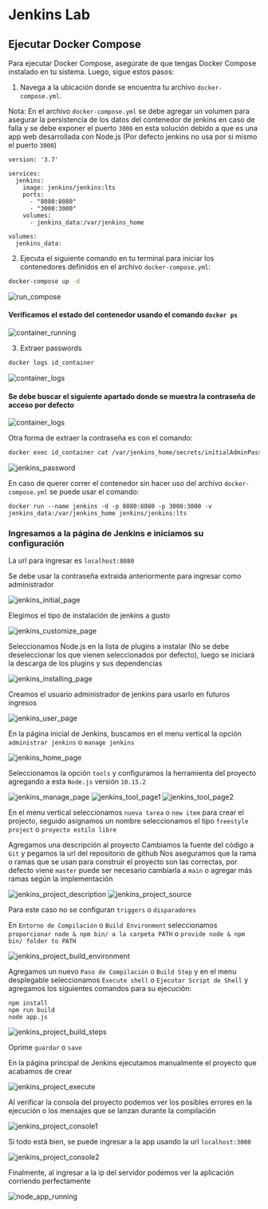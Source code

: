 # Jenkins Lab

## Ejecutar Docker Compose

Para ejecutar Docker Compose, asegúrate de que tengas Docker Compose instalado en tu sistema. Luego, sigue estos pasos:

1. Navega a la ubicación donde se encuentra tu archivo `docker-compose.yml`.

Nota: En el archivo `docker-compose.yml` se debe agregar un volumen para asegurar la persistencia de los datos del contenedor de jenkins en caso de falla y se debe exponer el puerto `3000` en esta solución debido a que es una app web desarrollada con Node.js (Por defecto jenkins no usa por si mismo el puerto `3000`)

```
version: '3.7'

services:
  jenkins:
    image: jenkins/jenkins:lts
    ports:
      - "8080:8080"
      - "3000:3000"
    volumes:
      - jenkins_data:/var/jenkins_home

volumes:
  jenkins_data:
```

2. Ejecuta el siguiente comando en tu terminal para iniciar los contenedores definidos en el archivo `docker-compose.yml`:

```bash
docker-compose up -d
```
![run_compose](images/run_compose.png)
#### Verificamos el estado del contenedor usando el comando `docker ps`
![container_running](images/container_running.png)

3. Extraer passwords

```bash
docker logs id_container
```

![container_logs](images/container_logs1.png)
#### Se debe buscar el siguiente apartado donde se muestra la contraseña de acceso por defecto
![container_logs](images/container_logs2.png)


Otra forma de extraer la contraseña es con el comando:

```bash
docker exec id_container cat /var/jenkins_home/secrets/initialAdminPassword
```
![jenkins_password](images/jenkins_password.png)

En caso de querer correr el contenedor sin hacer uso del archivo `docker-compose.yml` se puede usar el comando:

```
docker run --name jenkins -d -p 8080:8080 -p 3000:3000 -v jenkins_data:/var/jenkins_home jenkins/jenkins:lts
```
### Ingresamos a la página de Jenkins e iniciamos su configuración
 
 La url para ingresar es `localhost:8080`

Se debe usar la contraseña extraida anteriormente para ingresar como administrador

![jenkins_initial_page](images/jenkins_initial_page.png)

Elegimos el tipo de instalación de jenkins a gusto

![jenkins_customize_page](images/jenkins_customize_page.png)

Seleccionamos Node.js en la lista de plugins a instalar (No se debe deseleccionar los que vienen seleccionados por defecto), luego se iniciará la descarga de los plugins y sus dependencias

![jenkins_installing_page](images/jenkins_installing_page.png)

Creamos el usuario administrador de jenkins para usarlo en futuros ingresos

![jenkins_user_page](images/jenkins_user_page.png)

En la página inicial de Jenkins, buscamos en el menu vertical la opción `administrar jenkins` o `manage jenkins`

![jenkins_home_page](images/jenkins_home_page.png)

Seleccionamos la opción `tools` y configuramos la herramienta del proyecto agregando a esta `Node.js` versión `10.15.2`

![jenkins_manage_page](images/jenkins_manage_page.png)
![jenkins_tool_page1](images/jenkins_tool_page1.png)
![jenkins_tool_page2](images/jenkins_tool_page2.png)

En el menu vertical seleccionamos `nueva tarea` o `new item` para crear el projecto, seguido asignamos un nombre seleccionamos el tipo `freestyle project` o `proyecto estilo libre`

Agregamos una descripción al proyecto
Cambiamos la fuente del código a `Git` y pegamos la url del repositorio de github
Nos aseguramos que la rama o ramas que se usan para construir el proyecto son las correctas, por defecto viene `master` puede ser necesario cambiarla a `main` o agregar más ramas según la implementación

![jenkins_project_description](images/jenkins_project_description.png)
![jenkins_project_source](images/jenkins_project_source.png)

Para este caso no se configuran `triggers` o `disparadores`

En `Entorno de Compilación` o `Build Environment` seleccionamos `proporcionar node & npm bin/ a la carpeta PATH` o `provide node & npm bin/ folder to PATH`

![jenkins_project_build_environment](images/jenkins_project_build_environment.png)

Agregamos un nuevo `Paso de Compilación` o `Build Step` y en el menu desplegable seleccionamos `Execute shell` o `Ejecutar Script de Shell` y agregamos los siguientes comandos para su ejecución:

```
npm install
npm run build
node app.js
```

![jenkins_project_build_steps](images/jenkins_project_build_steps.png)

Oprime `guardar` o `save`


En la página principal de Jenkins ejecutamos manualmente el proyecto que acabamos de crear

![jenkins_project_execute](images/jenkins_project_execute.png)

Al verificar la consola del proyecto podemos ver los posibles errores en la ejecución o los mensajes que se lanzan durante la compilación

![jenkins_project_console1](images/jenkins_project_console1.png)

Si todo está bien, se puede ingresar a la app usando la url `localhost:3000`

![jenkins_project_console2](images/jenkins_project_console2.png)

Finalmente, al ingresar a la ip del servidor podemos ver la aplicación corriendo perfectamente

![node_app_running](images/node_app_running.png)